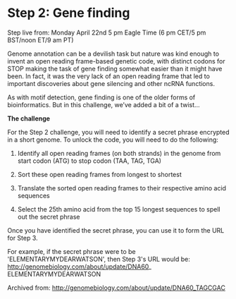 Step 2: Gene finding
====================

Step live from: Monday April 22nd 5 pm Eagle Time (6 pm CET/5 pm BST/noon ET/9 am PT)

Genome annotation can be a devilish task but nature was kind enough to invent an open reading frame-based genetic code, with distinct codons for STOP making the task of gene finding somewhat easier than it might have been. In fact, it was the very lack of an open reading frame that led to important discoveries about gene silencing and other ncRNA functions.

As with motif detection, gene finding is one of the older forms of bioinformatics. But in this challenge, we’ve added a bit of a twist…

**The challenge**

For the Step 2 challenge, you will need to identify a secret phrase encrypted in a short genome. To unlock the code, you will need to do the following:

1) Identify all open reading frames (on both strands) in the genome from start codon (ATG) to stop codon (TAA, TAG, TGA)

2) Sort these open reading frames from longest to shortest

3) Translate the sorted open reading frames to their respective amino acid sequences

4) Select the 25th amino acid from the top 15 longest sequences to spell out the secret phrase

Once you have identified the secret phrase, you can use it to form the URL for Step 3.

For example, if the secret phrase were to be 'ELEMENTARYMYDEARWATSON', then Step 3's URL would be: http://genomebiology.com/about/update/DNA60_ ELEMENTARYMYDEARWATSON



Archived from: http://genomebiology.com/about/update/DNA60_TAGCGAC
